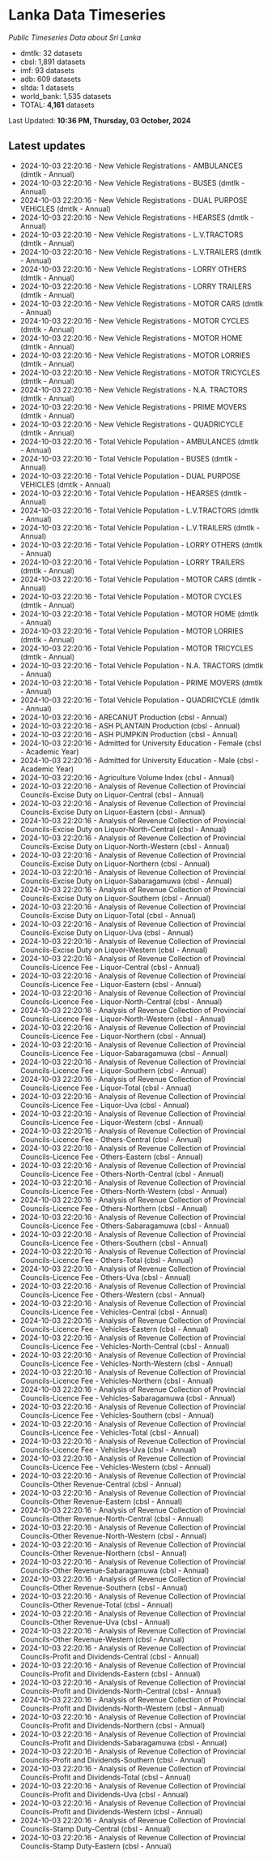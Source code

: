 # Lanka Data Timeseries
*Public Timeseries Data about Sri Lanka*

* dmtlk: 32 datasets
* cbsl: 1,891 datasets
* imf: 93 datasets
* adb: 609 datasets
* sltda: 1 datasets
* world_bank: 1,535 datasets
* TOTAL: **4,161** datasets

Last Updated: **10:36 PM, Thursday, 03 October, 2024**

## Latest updates

* 2024-10-03 22:20:16 - New Vehicle Registrations - AMBULANCES (dmtlk - Annual)
* 2024-10-03 22:20:16 - New Vehicle Registrations - BUSES (dmtlk - Annual)
* 2024-10-03 22:20:16 - New Vehicle Registrations - DUAL PURPOSE VEHICLES (dmtlk - Annual)
* 2024-10-03 22:20:16 - New Vehicle Registrations - HEARSES (dmtlk - Annual)
* 2024-10-03 22:20:16 - New Vehicle Registrations - L.V.TRACTORS (dmtlk - Annual)
* 2024-10-03 22:20:16 - New Vehicle Registrations - L.V.TRAILERS (dmtlk - Annual)
* 2024-10-03 22:20:16 - New Vehicle Registrations - LORRY OTHERS (dmtlk - Annual)
* 2024-10-03 22:20:16 - New Vehicle Registrations - LORRY TRAILERS (dmtlk - Annual)
* 2024-10-03 22:20:16 - New Vehicle Registrations - MOTOR CARS (dmtlk - Annual)
* 2024-10-03 22:20:16 - New Vehicle Registrations - MOTOR CYCLES (dmtlk - Annual)
* 2024-10-03 22:20:16 - New Vehicle Registrations - MOTOR HOME (dmtlk - Annual)
* 2024-10-03 22:20:16 - New Vehicle Registrations - MOTOR LORRIES (dmtlk - Annual)
* 2024-10-03 22:20:16 - New Vehicle Registrations - MOTOR TRICYCLES (dmtlk - Annual)
* 2024-10-03 22:20:16 - New Vehicle Registrations - N.A. TRACTORS (dmtlk - Annual)
* 2024-10-03 22:20:16 - New Vehicle Registrations - PRIME MOVERS (dmtlk - Annual)
* 2024-10-03 22:20:16 - New Vehicle Registrations - QUADRICYCLE (dmtlk - Annual)
* 2024-10-03 22:20:16 - Total Vehicle Population - AMBULANCES (dmtlk - Annual)
* 2024-10-03 22:20:16 - Total Vehicle Population - BUSES (dmtlk - Annual)
* 2024-10-03 22:20:16 - Total Vehicle Population - DUAL PURPOSE VEHICLES (dmtlk - Annual)
* 2024-10-03 22:20:16 - Total Vehicle Population - HEARSES (dmtlk - Annual)
* 2024-10-03 22:20:16 - Total Vehicle Population - L.V.TRACTORS (dmtlk - Annual)
* 2024-10-03 22:20:16 - Total Vehicle Population - L.V.TRAILERS (dmtlk - Annual)
* 2024-10-03 22:20:16 - Total Vehicle Population - LORRY OTHERS (dmtlk - Annual)
* 2024-10-03 22:20:16 - Total Vehicle Population - LORRY TRAILERS (dmtlk - Annual)
* 2024-10-03 22:20:16 - Total Vehicle Population - MOTOR CARS (dmtlk - Annual)
* 2024-10-03 22:20:16 - Total Vehicle Population - MOTOR CYCLES (dmtlk - Annual)
* 2024-10-03 22:20:16 - Total Vehicle Population - MOTOR HOME (dmtlk - Annual)
* 2024-10-03 22:20:16 - Total Vehicle Population - MOTOR LORRIES (dmtlk - Annual)
* 2024-10-03 22:20:16 - Total Vehicle Population - MOTOR TRICYCLES (dmtlk - Annual)
* 2024-10-03 22:20:16 - Total Vehicle Population - N.A. TRACTORS (dmtlk - Annual)
* 2024-10-03 22:20:16 - Total Vehicle Population - PRIME MOVERS (dmtlk - Annual)
* 2024-10-03 22:20:16 - Total Vehicle Population - QUADRICYCLE (dmtlk - Annual)
* 2024-10-03 22:20:16 - ARECANUT Production (cbsl - Annual)
* 2024-10-03 22:20:16 - ASH PLANTAIN Production (cbsl - Annual)
* 2024-10-03 22:20:16 - ASH PUMPKIN Production (cbsl - Annual)
* 2024-10-03 22:20:16 - Admitted for University Education - Female (cbsl - Academic Year)
* 2024-10-03 22:20:16 - Admitted for University Education - Male (cbsl - Academic Year)
* 2024-10-03 22:20:16 - Agriculture Volume Index (cbsl - Annual)
* 2024-10-03 22:20:16 - Analysis of Revenue Collection of Provincial Councils-Excise Duty on Liquor-Central (cbsl - Annual)
* 2024-10-03 22:20:16 - Analysis of Revenue Collection of Provincial Councils-Excise Duty on Liquor-Eastern (cbsl - Annual)
* 2024-10-03 22:20:16 - Analysis of Revenue Collection of Provincial Councils-Excise Duty on Liquor-North-Central (cbsl - Annual)
* 2024-10-03 22:20:16 - Analysis of Revenue Collection of Provincial Councils-Excise Duty on Liquor-North-Western (cbsl - Annual)
* 2024-10-03 22:20:16 - Analysis of Revenue Collection of Provincial Councils-Excise Duty on Liquor-Northern (cbsl - Annual)
* 2024-10-03 22:20:16 - Analysis of Revenue Collection of Provincial Councils-Excise Duty on Liquor-Sabaragamuwa (cbsl - Annual)
* 2024-10-03 22:20:16 - Analysis of Revenue Collection of Provincial Councils-Excise Duty on Liquor-Southern (cbsl - Annual)
* 2024-10-03 22:20:16 - Analysis of Revenue Collection of Provincial Councils-Excise Duty on Liquor-Total (cbsl - Annual)
* 2024-10-03 22:20:16 - Analysis of Revenue Collection of Provincial Councils-Excise Duty on Liquor-Uva (cbsl - Annual)
* 2024-10-03 22:20:16 - Analysis of Revenue Collection of Provincial Councils-Excise Duty on Liquor-Western (cbsl - Annual)
* 2024-10-03 22:20:16 - Analysis of Revenue Collection of Provincial Councils-Licence Fee - Liquor-Central (cbsl - Annual)
* 2024-10-03 22:20:16 - Analysis of Revenue Collection of Provincial Councils-Licence Fee - Liquor-Eastern (cbsl - Annual)
* 2024-10-03 22:20:16 - Analysis of Revenue Collection of Provincial Councils-Licence Fee - Liquor-North-Central (cbsl - Annual)
* 2024-10-03 22:20:16 - Analysis of Revenue Collection of Provincial Councils-Licence Fee - Liquor-North-Western (cbsl - Annual)
* 2024-10-03 22:20:16 - Analysis of Revenue Collection of Provincial Councils-Licence Fee - Liquor-Northern (cbsl - Annual)
* 2024-10-03 22:20:16 - Analysis of Revenue Collection of Provincial Councils-Licence Fee - Liquor-Sabaragamuwa (cbsl - Annual)
* 2024-10-03 22:20:16 - Analysis of Revenue Collection of Provincial Councils-Licence Fee - Liquor-Southern (cbsl - Annual)
* 2024-10-03 22:20:16 - Analysis of Revenue Collection of Provincial Councils-Licence Fee - Liquor-Total (cbsl - Annual)
* 2024-10-03 22:20:16 - Analysis of Revenue Collection of Provincial Councils-Licence Fee - Liquor-Uva (cbsl - Annual)
* 2024-10-03 22:20:16 - Analysis of Revenue Collection of Provincial Councils-Licence Fee - Liquor-Western (cbsl - Annual)
* 2024-10-03 22:20:16 - Analysis of Revenue Collection of Provincial Councils-Licence Fee - Others-Central (cbsl - Annual)
* 2024-10-03 22:20:16 - Analysis of Revenue Collection of Provincial Councils-Licence Fee - Others-Eastern (cbsl - Annual)
* 2024-10-03 22:20:16 - Analysis of Revenue Collection of Provincial Councils-Licence Fee - Others-North-Central (cbsl - Annual)
* 2024-10-03 22:20:16 - Analysis of Revenue Collection of Provincial Councils-Licence Fee - Others-North-Western (cbsl - Annual)
* 2024-10-03 22:20:16 - Analysis of Revenue Collection of Provincial Councils-Licence Fee - Others-Northern (cbsl - Annual)
* 2024-10-03 22:20:16 - Analysis of Revenue Collection of Provincial Councils-Licence Fee - Others-Sabaragamuwa (cbsl - Annual)
* 2024-10-03 22:20:16 - Analysis of Revenue Collection of Provincial Councils-Licence Fee - Others-Southern (cbsl - Annual)
* 2024-10-03 22:20:16 - Analysis of Revenue Collection of Provincial Councils-Licence Fee - Others-Total (cbsl - Annual)
* 2024-10-03 22:20:16 - Analysis of Revenue Collection of Provincial Councils-Licence Fee - Others-Uva (cbsl - Annual)
* 2024-10-03 22:20:16 - Analysis of Revenue Collection of Provincial Councils-Licence Fee - Others-Western (cbsl - Annual)
* 2024-10-03 22:20:16 - Analysis of Revenue Collection of Provincial Councils-Licence Fee - Vehicles-Central (cbsl - Annual)
* 2024-10-03 22:20:16 - Analysis of Revenue Collection of Provincial Councils-Licence Fee - Vehicles-Eastern (cbsl - Annual)
* 2024-10-03 22:20:16 - Analysis of Revenue Collection of Provincial Councils-Licence Fee - Vehicles-North-Central (cbsl - Annual)
* 2024-10-03 22:20:16 - Analysis of Revenue Collection of Provincial Councils-Licence Fee - Vehicles-North-Western (cbsl - Annual)
* 2024-10-03 22:20:16 - Analysis of Revenue Collection of Provincial Councils-Licence Fee - Vehicles-Northern (cbsl - Annual)
* 2024-10-03 22:20:16 - Analysis of Revenue Collection of Provincial Councils-Licence Fee - Vehicles-Sabaragamuwa (cbsl - Annual)
* 2024-10-03 22:20:16 - Analysis of Revenue Collection of Provincial Councils-Licence Fee - Vehicles-Southern (cbsl - Annual)
* 2024-10-03 22:20:16 - Analysis of Revenue Collection of Provincial Councils-Licence Fee - Vehicles-Total (cbsl - Annual)
* 2024-10-03 22:20:16 - Analysis of Revenue Collection of Provincial Councils-Licence Fee - Vehicles-Uva (cbsl - Annual)
* 2024-10-03 22:20:16 - Analysis of Revenue Collection of Provincial Councils-Licence Fee - Vehicles-Western (cbsl - Annual)
* 2024-10-03 22:20:16 - Analysis of Revenue Collection of Provincial Councils-Other Revenue-Central (cbsl - Annual)
* 2024-10-03 22:20:16 - Analysis of Revenue Collection of Provincial Councils-Other Revenue-Eastern (cbsl - Annual)
* 2024-10-03 22:20:16 - Analysis of Revenue Collection of Provincial Councils-Other Revenue-North-Central (cbsl - Annual)
* 2024-10-03 22:20:16 - Analysis of Revenue Collection of Provincial Councils-Other Revenue-North-Western (cbsl - Annual)
* 2024-10-03 22:20:16 - Analysis of Revenue Collection of Provincial Councils-Other Revenue-Northern (cbsl - Annual)
* 2024-10-03 22:20:16 - Analysis of Revenue Collection of Provincial Councils-Other Revenue-Sabaragamuwa (cbsl - Annual)
* 2024-10-03 22:20:16 - Analysis of Revenue Collection of Provincial Councils-Other Revenue-Southern (cbsl - Annual)
* 2024-10-03 22:20:16 - Analysis of Revenue Collection of Provincial Councils-Other Revenue-Total (cbsl - Annual)
* 2024-10-03 22:20:16 - Analysis of Revenue Collection of Provincial Councils-Other Revenue-Uva (cbsl - Annual)
* 2024-10-03 22:20:16 - Analysis of Revenue Collection of Provincial Councils-Other Revenue-Western (cbsl - Annual)
* 2024-10-03 22:20:16 - Analysis of Revenue Collection of Provincial Councils-Profit and Dividends-Central (cbsl - Annual)
* 2024-10-03 22:20:16 - Analysis of Revenue Collection of Provincial Councils-Profit and Dividends-Eastern (cbsl - Annual)
* 2024-10-03 22:20:16 - Analysis of Revenue Collection of Provincial Councils-Profit and Dividends-North-Central (cbsl - Annual)
* 2024-10-03 22:20:16 - Analysis of Revenue Collection of Provincial Councils-Profit and Dividends-North-Western (cbsl - Annual)
* 2024-10-03 22:20:16 - Analysis of Revenue Collection of Provincial Councils-Profit and Dividends-Northern (cbsl - Annual)
* 2024-10-03 22:20:16 - Analysis of Revenue Collection of Provincial Councils-Profit and Dividends-Sabaragamuwa (cbsl - Annual)
* 2024-10-03 22:20:16 - Analysis of Revenue Collection of Provincial Councils-Profit and Dividends-Southern (cbsl - Annual)
* 2024-10-03 22:20:16 - Analysis of Revenue Collection of Provincial Councils-Profit and Dividends-Total (cbsl - Annual)
* 2024-10-03 22:20:16 - Analysis of Revenue Collection of Provincial Councils-Profit and Dividends-Uva (cbsl - Annual)
* 2024-10-03 22:20:16 - Analysis of Revenue Collection of Provincial Councils-Profit and Dividends-Western (cbsl - Annual)
* 2024-10-03 22:20:16 - Analysis of Revenue Collection of Provincial Councils-Stamp Duty-Central (cbsl - Annual)
* 2024-10-03 22:20:16 - Analysis of Revenue Collection of Provincial Councils-Stamp Duty-Eastern (cbsl - Annual)
